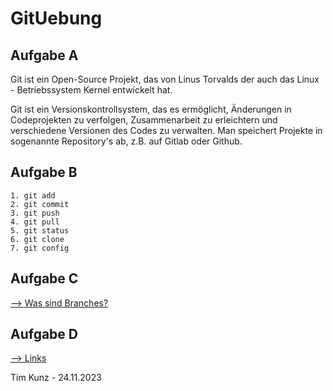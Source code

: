# GitUebung

## Aufgabe A 

Git ist ein Open-Source Projekt, das von Linus Torvalds der auch das Linux - Betriebssystem Kernel entwickelt hat. 

Git ist ein Versionskontrollsystem, das es ermöglicht, Änderungen in Codeprojekten zu verfolgen, Zusammenarbeit zu erleichtern und verschiedene Versionen des Codes zu verwalten. Man speichert Projekte in sogenannte Repository's ab, z.B. auf Gitlab oder Github.

## Aufgabe B 

~~~
1. git add 
2. git commit 
3. git push
4. git pull
5. git status
6. git clone
7. git config
~~~
## Aufgabe C
[--> Was sind Branches?](branches.md)

## Aufgabe D

[--> Links](links.md)

Tim Kunz - 24.11.2023
